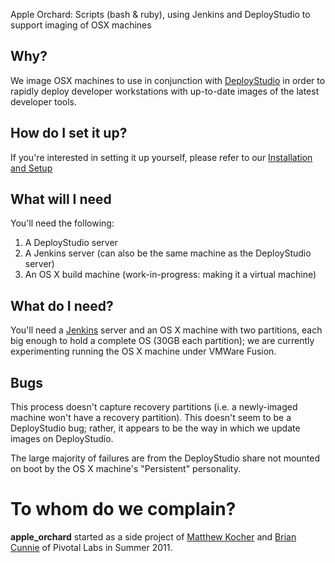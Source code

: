 Apple Orchard: Scripts (bash & ruby), using Jenkins and DeployStudio to support imaging of OSX machines

## Why?

We image OSX machines to use in conjunction with
[DeployStudio](http://www.deploystudio.com) in order to rapidly deploy developer
workstations with up-to-date images of the latest developer tools.

## How do I set it up?

If you're interested in setting it up yourself, please refer to our [Installation and Setup](https://github.com/pivotalexperimental/apple_orchard/wiki/Installation-and-Setup)

## What will I need

You'll need the following:

1.  A DeployStudio server
2.  A Jenkins server (can also be the same machine as the DeployStudio server)
3.  An OS X build machine (work-in-progress: making it a virtual machine)

## What do I need?

You'll need a [Jenkins](http://jenkins-ci.org/) server and an OS X machine with two partitions, each big enough to hold a complete OS (30GB each partition); we are currently experimenting running the OS X machine under VMWare Fusion.

## Bugs
This process doesn't capture recovery partitions (i.e. a newly-imaged machine won't have a recovery partition).  This doesn't seem to be a DeployStudio bug; rather, it appears to be the way in which we update images on DeployStudio.

The large majority of failures are from the DeployStudio share not mounted on boot by the OS X machine's "Persistent" personality.

# To whom do we complain?
**apple_orchard** started as a side project of [Matthew
Kocher](https://github.com/mkocher) and [Brian
Cunnie](https://github.com/briancunnie) of Pivotal Labs in Summer 2011.
